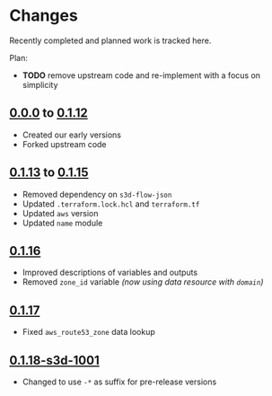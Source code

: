 # Changes
Recently completed and planned work is tracked here.

Plan:
- **TODO** remove upstream code and re-implement with a focus on simplicity

## [0.0.0](.) to [0.1.12](.)
- Created our early versions
- Forked upstream code

## [0.1.13](.) to [0.1.15](.)
- Removed dependency on `s3d-flow-json`
- Updated `.terraform.lock.hcl` and `terraform.tf`
- Updated `aws` version
- Updated `name` module

## [0.1.16](.)
- Improved descriptions of variables and outputs
- Removed `zone_id` variable _(now using data resource with `domain`)_

## [0.1.17](.)
- Fixed `aws_route53_zone` data lookup

## [0.1.18-s3d-1001](.)
- Changed to use `-*` as suffix for pre-release versions
